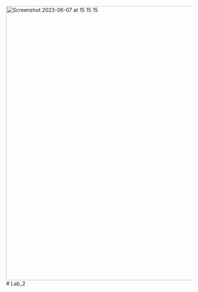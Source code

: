 <img width="744" alt="Screenshot 2023-06-07 at 15 15 15" src="https://github.com/AleksandraRusak/Lab_2/assets/112869405/e6dba5d4-8773-424d-9149-54da684631e1">
# Lab_2
